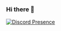 ### Hi there 👋
[![Discord Presence](https://lanyard-profile-readme.vercel.app/api/419932891020001281?theme=dark&bg=809ecf&animated=false&hideDiscrim=true&borderRadius=30px)](https://discord.com/users/419932891020001281)
<!--
**ShxwZ/ShxwZ** is a ✨ _special_ ✨ repository because its `README.md` (this file) appears on your GitHub profile.

Here are some ideas to get you started:

- 🔭 I’m currently working on ...
- 🌱 I’m currently learning ...
- 👯 I’m looking to collaborate on ...
- 🤔 I’m looking for help with ...
- 💬 Ask me about ...
- 📫 How to reach me: ...
- 😄 Pronouns: ...
- ⚡ Fun fact: ...
-->
